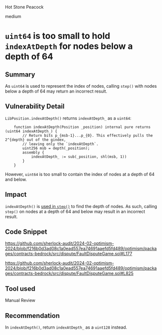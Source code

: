 Hot Stone Peacock

medium

# `uint64` is too small to hold `indexAtDepth` for nodes below a depth of 64

## Summary

As `uint64` is used to represent the index of nodes, calling `step()` with nodes below a depth of 64 may return an incorrect result.

## Vulnerability Detail

`LibPosition.indexAtDepth()` returns `indexAtDepth_` as a `uint64`:

```solidity
    function indexAtDepth(Position _position) internal pure returns (uint64 indexAtDepth_) {
        // Return bits p_{msb-1}...p_{0}. This effectively pulls the 2^{depth} out of the gindex,
        // leaving only the `indexAtDepth`.
        uint256 msb = depth(_position);
        assembly {
            indexAtDepth_ := sub(_position, shl(msb, 1))
        }
    }
```

However, `uint64` is too small to contain the index of nodes at a depth of 64 and below.

## Impact

`indexAtDepth()` is [used in `step()`](https://github.com/sherlock-audit/2024-02-optimism-2024/blob/f216b0d3ad08c1a0ead557ea74691aaefd5fd489/optimism/packages/contracts-bedrock/src/dispute/FaultDisputeGame.sol#L177) to find the depth of nodes. As such, calling `step()` on nodes at a depth of 64 and below may result in an incorrect result.

## Code Snippet

https://github.com/sherlock-audit/2024-02-optimism-2024/blob/f216b0d3ad08c1a0ead557ea74691aaefd5fd489/optimism/packages/contracts-bedrock/src/dispute/FaultDisputeGame.sol#L177

https://github.com/sherlock-audit/2024-02-optimism-2024/blob/f216b0d3ad08c1a0ead557ea74691aaefd5fd489/optimism/packages/contracts-bedrock/src/dispute/FaultDisputeGame.sol#L825

## Tool used

Manual Review

## Recommendation

In `indexAtDepth()`, return `indexAtDepth_` as a `uint128` instead.